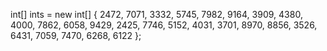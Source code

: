 int[] ints = new int[] {
    2472,	7071,	3332,	5745,	7982,
    9164,	3909,	4380,	4000,	7862,
    6058,	9429,	2425,	7746,	5152,
    4031,	3701,	8970,	8856,	3526,
    6431,	7059,	7470,	6268,	6122
};